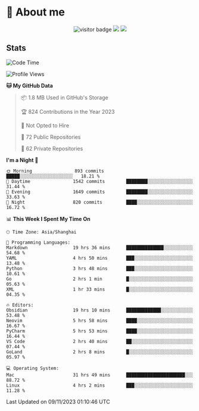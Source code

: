 <!-- ![](https://youpai.roccoshi.top/img/20200804214216.png) -->

# 🧐 About me
 
<p align="center">
<img src="https://visitor-badge.laobi.icu/badge?page_id=Lincest.Lincest&title=hits" alt="visitor badge"/>
<a href="mailto:imroccoshi@gmail.com"><img src="https://img.shields.io/badge/gmail-imroccoshi%40gmail.com-red"></a>
<a href="https://blog.roccoshi.top"><img src="https://img.shields.io/badge/blog-roccoshi-green"></a>
</p>

## Stats

<!--START_SECTION:waka-->
![Code Time](http://img.shields.io/badge/Code%20Time-740%20hrs%2053%20mins-blue)

![Profile Views](http://img.shields.io/badge/Profile%20Views-0-blue)

**🐱 My GitHub Data** 

> 📦 1.8 MB Used in GitHub's Storage 
 > 
> 🏆 824 Contributions in the Year 2023
 > 
> 🚫 Not Opted to Hire
 > 
> 📜 72 Public Repositories 
 > 
> 🔑 62 Private Repositories 
 > 
**I'm a Night 🦉** 

```text
🌞 Morning                893 commits         █████░░░░░░░░░░░░░░░░░░░░   18.21 % 
🌆 Daytime                1542 commits        ████████░░░░░░░░░░░░░░░░░   31.44 % 
🌃 Evening                1649 commits        ████████░░░░░░░░░░░░░░░░░   33.63 % 
🌙 Night                  820 commits         ████░░░░░░░░░░░░░░░░░░░░░   16.72 % 
```


📊 **This Week I Spent My Time On** 

```text
🕑︎ Time Zone: Asia/Shanghai

💬 Programming Languages: 
Markdown                 19 hrs 36 mins      ██████████████░░░░░░░░░░░   54.68 % 
YAML                     4 hrs 50 mins       ███░░░░░░░░░░░░░░░░░░░░░░   13.48 % 
Python                   3 hrs 48 mins       ███░░░░░░░░░░░░░░░░░░░░░░   10.61 % 
Go                       2 hrs 1 min         █░░░░░░░░░░░░░░░░░░░░░░░░   05.63 % 
XML                      1 hr 33 mins        █░░░░░░░░░░░░░░░░░░░░░░░░   04.35 % 

🔥 Editors: 
Obsidian                 19 hrs 10 mins      █████████████░░░░░░░░░░░░   53.48 % 
Neovim                   5 hrs 58 mins       ████░░░░░░░░░░░░░░░░░░░░░   16.67 % 
PyCharm                  5 hrs 53 mins       ████░░░░░░░░░░░░░░░░░░░░░   16.44 % 
VS Code                  2 hrs 40 mins       ██░░░░░░░░░░░░░░░░░░░░░░░   07.44 % 
GoLand                   2 hrs 8 mins        █░░░░░░░░░░░░░░░░░░░░░░░░   05.97 % 

💻 Operating System: 
Mac                      31 hrs 49 mins      ██████████████████████░░░   88.72 % 
Linux                    4 hrs 2 mins        ███░░░░░░░░░░░░░░░░░░░░░░   11.28 % 
```


 Last Updated on 09/11/2023 01:10:46 UTC
<!--END_SECTION:waka-->


